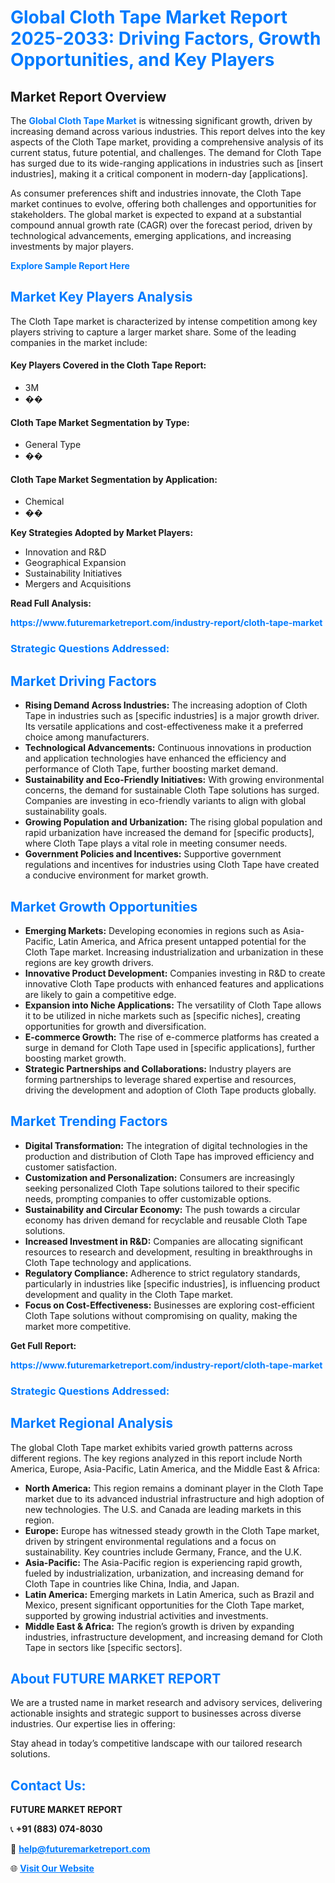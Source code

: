 <h1 style="color: #007BFF;">Global Cloth Tape Market Report 2025-2033: Driving Factors, Growth Opportunities, and Key Players</h1>

<section id="overview">
<h2>Market Report Overview</h2>
<p>The <a href="https://www.futuremarketreport.com/industry-report/cloth-tape-market" style="color: #007BFF; text-decoration: none;"><strong>Global Cloth Tape Market</strong></a> is witnessing significant growth, driven by increasing demand across various industries. This report delves into the key aspects of the Cloth Tape market, providing a comprehensive analysis of its current status, future potential, and challenges. The demand for Cloth Tape has surged due to its wide-ranging applications in industries such as [insert industries], making it a critical component in modern-day [applications].</p>
<p>As consumer preferences shift and industries innovate, the Cloth Tape market continues to evolve, offering both challenges and opportunities for stakeholders. The global market is expected to expand at a substantial compound annual growth rate (CAGR) over the forecast period, driven by technological advancements, emerging applications, and increasing investments by major players.</p>
</section>

<section id="overview">
<p><a href="https://www.futuremarketreport.com/request-sample/reportId=113623" style="color: #007BFF; text-decoration: none;"><strong>Explore Sample Report Here</strong></a></p>
</section>

<section id="key-players">
<h2 style="color: #007BFF;">Market Key Players Analysis</h2>
<p>The Cloth Tape market is characterized by intense competition among key players striving to capture a larger market share. Some of the leading companies in the market include:</p>
<h4>Key Players Covered in the Cloth Tape Report:</h4>
<ul><li>3M</li><li>��</li></ul>
<h4>Cloth Tape Market Segmentation by Type:</h4>
<ul><li>General Type</li><li>��</li></ul>

<h4>Cloth Tape Market Segmentation by Application:</h4>
<ul><li>Chemical</li><li>��</li></ul>
<p><strong>Key Strategies Adopted by Market Players:</strong></p>
<ul>
<li>Innovation and R&D</li>
<li>Geographical Expansion</li>
<li>Sustainability Initiatives</li>
<li>Mergers and Acquisitions</li>
</ul>
</section>

<section>
<p><strong>Read Full Analysis: </strong></p><a href="https://www.futuremarketreport.com/industry-report/cloth-tape-market" style="color: #007BFF; text-decoration: none;"><strong>https://www.futuremarketreport.com/industry-report/cloth-tape-market</strong></a>
<h3 style="color: #007BFF;">Strategic Questions Addressed:</h3>
</section>

<section id="driving-factors">
<h2 style="color: #007BFF;">Market Driving Factors</h2>
<ul>
<li><strong>Rising Demand Across Industries:</strong> The increasing adoption of Cloth Tape in industries such as [specific industries] is a major growth driver. Its versatile applications and cost-effectiveness make it a preferred choice among manufacturers.</li>
<li><strong>Technological Advancements:</strong> Continuous innovations in production and application technologies have enhanced the efficiency and performance of Cloth Tape, further boosting market demand.</li>
<li><strong>Sustainability and Eco-Friendly Initiatives:</strong> With growing environmental concerns, the demand for sustainable Cloth Tape solutions has surged. Companies are investing in eco-friendly variants to align with global sustainability goals.</li>
<li><strong>Growing Population and Urbanization:</strong> The rising global population and rapid urbanization have increased the demand for [specific products], where Cloth Tape plays a vital role in meeting consumer needs.</li>
<li><strong>Government Policies and Incentives:</strong> Supportive government regulations and incentives for industries using Cloth Tape have created a conducive environment for market growth.</li>
</ul>
</section>

<section id="growth-opportunities">
<h2 style="color: #007BFF;">Market Growth Opportunities</h2>
<ul>
<li><strong>Emerging Markets:</strong> Developing economies in regions such as Asia-Pacific, Latin America, and Africa present untapped potential for the Cloth Tape market. Increasing industrialization and urbanization in these regions are key growth drivers.</li>
<li><strong>Innovative Product Development:</strong> Companies investing in R&D to create innovative Cloth Tape products with enhanced features and applications are likely to gain a competitive edge.</li>
<li><strong>Expansion into Niche Applications:</strong> The versatility of Cloth Tape allows it to be utilized in niche markets such as [specific niches], creating opportunities for growth and diversification.</li>
<li><strong>E-commerce Growth:</strong> The rise of e-commerce platforms has created a surge in demand for Cloth Tape used in [specific applications], further boosting market growth.</li>
<li><strong>Strategic Partnerships and Collaborations:</strong> Industry players are forming partnerships to leverage shared expertise and resources, driving the development and adoption of Cloth Tape products globally.</li>
</ul>
</section>

<section id="trending-factors">
<h2 style="color: #007BFF;">Market Trending Factors</h2>
<ul>
<li><strong>Digital Transformation:</strong> The integration of digital technologies in the production and distribution of Cloth Tape has improved efficiency and customer satisfaction.</li>
<li><strong>Customization and Personalization:</strong> Consumers are increasingly seeking personalized Cloth Tape solutions tailored to their specific needs, prompting companies to offer customizable options.</li>
<li><strong>Sustainability and Circular Economy:</strong> The push towards a circular economy has driven demand for recyclable and reusable Cloth Tape solutions.</li>
<li><strong>Increased Investment in R&D:</strong> Companies are allocating significant resources to research and development, resulting in breakthroughs in Cloth Tape technology and applications.</li>
<li><strong>Regulatory Compliance:</strong> Adherence to strict regulatory standards, particularly in industries like [specific industries], is influencing product development and quality in the Cloth Tape market.</li>
<li><strong>Focus on Cost-Effectiveness:</strong> Businesses are exploring cost-efficient Cloth Tape solutions without compromising on quality, making the market more competitive.</li>
</ul>
</section>

<section>
<p><strong>Get Full Report: </strong></p><a href="https://www.futuremarketreport.com/industry-report/cloth-tape-market" style="color: #007BFF; text-decoration: none;"><strong>https://www.futuremarketreport.com/industry-report/cloth-tape-market</strong></a>
<h3 style="color: #007BFF;">Strategic Questions Addressed:</h3>
</section>


<section id="regional-analysis">
<h2 style="color: #007BFF;">Market Regional Analysis</h2>
<p>The global Cloth Tape market exhibits varied growth patterns across different regions. The key regions analyzed in this report include North America, Europe, Asia-Pacific, Latin America, and the Middle East & Africa:</p>
<ul>
<li><strong>North America:</strong> This region remains a dominant player in the Cloth Tape market due to its advanced industrial infrastructure and high adoption of new technologies. The U.S. and Canada are leading markets in this region.</li>
<li><strong>Europe:</strong> Europe has witnessed steady growth in the Cloth Tape market, driven by stringent environmental regulations and a focus on sustainability. Key countries include Germany, France, and the U.K.</li>
<li><strong>Asia-Pacific:</strong> The Asia-Pacific region is experiencing rapid growth, fueled by industrialization, urbanization, and increasing demand for Cloth Tape in countries like China, India, and Japan.</li>
<li><strong>Latin America:</strong> Emerging markets in Latin America, such as Brazil and Mexico, present significant opportunities for the Cloth Tape market, supported by growing industrial activities and investments.</li>
<li><strong>Middle East & Africa:</strong> The region’s growth is driven by expanding industries, infrastructure development, and increasing demand for Cloth Tape in sectors like [specific sectors].</li>
</ul>
</section>

<footer>
<h2 style="color: #007BFF;">About FUTURE MARKET REPORT</h2>
<p>We are a trusted name in market research and advisory services, delivering actionable insights and strategic support to businesses across diverse industries. Our expertise lies in offering:</p>

<p>Stay ahead in today’s competitive landscape with our tailored research solutions.</p>

<h2 style="color: #007BFF;">Contact Us:</h2>
<p><strong>FUTURE MARKET REPORT</strong></p>
<p>📞 <strong>+91 (883) 074-8030</strong></p>
<p>📧 <strong><a href="mailto:help@futuremarketreport.com" style="color: #007BFF;">help@futuremarketreport.com</a></strong></p>
<p>🌐 <strong><a href="https://www.futuremarketreport.com/" style="color: #007BFF;">Visit Our Website</a></strong></p>
</footer>